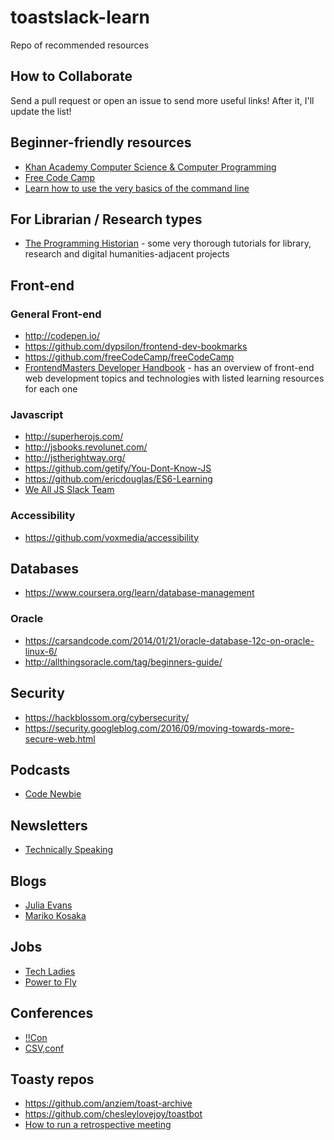 # toastslack-learn
Repo of recommended resources

## How to Collaborate

Send a pull request or open an issue to send more useful links! After it, I'll update the list!

## Beginner-friendly resources

* [Khan Academy Computer Science & Computer Programming](https://www.khanacademy.org/computing)
* [Free Code Camp](https://www.freecodecamp.org/)
* [Learn how to use the very basics of the command line](https://learnpythonthehardway.org/book/appendixa.html)

## For Librarian / Research types
* [The Programming Historian](https://programminghistorian.org/) - some very thorough tutorials for library, research and digital humanities-adjacent projects

## Front-end

### General Front-end

* http://codepen.io/
* https://github.com/dypsilon/frontend-dev-bookmarks
* https://github.com/freeCodeCamp/freeCodeCamp
* [FrontendMasters Developer Handbook](https://github.com/FrontendMasters/front-end-handbook-2017) - has an overview of front-end web development topics and technologies with listed learning resources for each one

### Javascript

* http://superherojs.com/
* http://jsbooks.revolunet.com/
* http://jstherightway.org/
* https://github.com/getify/You-Dont-Know-JS
* https://github.com/ericdouglas/ES6-Learning
* [We All JS Slack Team](https://wealljs.org/)

### Accessibility

* https://github.com/voxmedia/accessibility

## Databases
* https://www.coursera.org/learn/database-management

### Oracle
* https://carsandcode.com/2014/01/21/oracle-database-12c-on-oracle-linux-6/
* http://allthingsoracle.com/tag/beginners-guide/

## Security
* https://hackblossom.org/cybersecurity/
* https://security.googleblog.com/2016/09/moving-towards-more-secure-web.html

## Podcasts
* [Code Newbie](http://www.codenewbie.org/podcast)

## Newsletters
* [Technically Speaking](https://tinyletter.com/techspeak)

## Blogs
* [Julia Evans](https://jvns.ca/)
* [Mariko Kosaka](http://kosamari.com/notes)

## Jobs
* [Tech Ladies](http://hiretechladies.com)
* [Power to Fly](https://powertofly.com/)

## Conferences
* [!!Con](http://bangbangcon.com/)
* [CSV,conf](https://csvconf.com)

## Toasty repos

* https://github.com/anziem/toast-archive
* https://github.com/chesleylovejoy/toastbot
* [How to run a retrospective meeting](https://github.com/hcopperm/engineering_notes/blob/master/retro.md)
